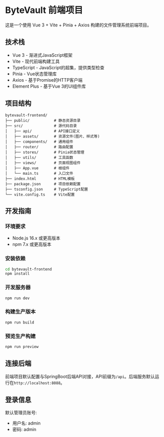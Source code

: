 # ByteVault 前端项目

这是一个使用 Vue 3 + Vite + Pinia + Axios 构建的文件管理系统前端项目。

## 技术栈

- Vue 3 - 渐进式JavaScript框架
- Vite - 现代前端构建工具
- TypeScript - JavaScript的超集，提供类型检查
- Pinia - Vue状态管理库
- Axios - 基于Promise的HTTP客户端
- Element Plus - 基于Vue 3的UI组件库

## 项目结构

```
bytevault-frontend/
├── public/           # 静态资源目录
├── src/              # 源代码目录
│   ├── api/          # API接口定义
│   ├── assets/       # 资源文件(图片、样式等)
│   ├── components/   # 通用组件
│   ├── router/       # 路由配置
│   ├── stores/       # Pinia状态管理
│   ├── utils/        # 工具函数
│   ├── views/        # 页面视图组件
│   ├── App.vue       # 根组件
│   └── main.ts       # 入口文件
├── index.html        # HTML模板
├── package.json      # 项目依赖配置
├── tsconfig.json     # TypeScript配置
└── vite.config.ts    # Vite配置
```

## 开发指南

### 环境要求

- Node.js 16.x 或更高版本
- npm 7.x 或更高版本

### 安装依赖

```bash
cd bytevault-frontend
npm install
```

### 开发服务器

```bash
npm run dev
```

### 构建生产版本

```bash
npm run build
```

### 预览生产构建

```bash
npm run preview
```

## 连接后端

前端项目默认配置与SpringBoot后端API对接，API前缀为`/api`。后端服务默认运行在`http://localhost:8088`。

## 登录信息

默认管理员账号:
- 用户名: admin
- 密码: admin 